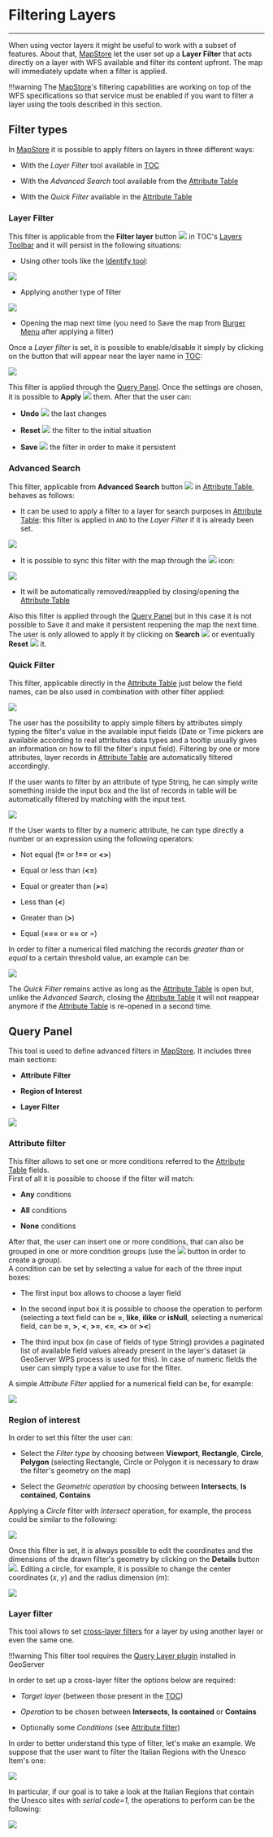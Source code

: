 # Filtering Layers
******************

When using vector layers it might be useful to work with a subset of features. About that, [MapStore](https://mapstore.geo-solutions.it/mapstore/#/) let the user set up a **Layer Filter** that acts directly on a layer with WFS available and filter its content upfront.
The map will immediately update when a filter is applied.

!!!warning
    The [MapStore](https://mapstore.geo-solutions.it/mapstore/#/)'s filtering capabilities are working on top of the WFS specifications so that service must be enabled if you want to filter a layer using the tools described in this section.

## Filter types

In [MapStore](https://mapstore.geo-solutions.it/mapstore/#/) it is possible to apply filters on layers in three different ways:

* With the *Layer Filter* tool available in [TOC](toc.md)

* With the *Advanced Search* tool available from the [Attribute Table](attributes-table.md)

* With the *Quick Filter* available in the [Attribute Table](attributes-table.md)

### Layer Filter

This filter is applicable from the **Filter layer** button <img src="../img/button/filter-layer.jpg" class="ms-docbutton"/> in TOC's [Layers Toolbar](toc.md#toolbar-options) and it will persist in the following situations:

* Using other tools like the [Identify tool](side-bar.md#identify-tool):

<img src="../img/filtering-layers/get_filtered_features_info.gif" class="ms-docimage"/>

* Applying another type of filter

<img src="../img/filtering-layers/filtered_advanced_filtering.gif" class="ms-docimage"/>

* Opening the map next time (you need to Save the map from [Burger Menu](menu-bar.md#burger-menu) after applying a filter)

Once a *Layer filter* is set, it is possible to enable/disable it simply by clicking on the button that will appear near the layer name in [TOC](toc.md):

<img src="../img/filtering-layers/toogle-layer.jpg" class="ms-docimage" style="max-width:300px;"/>

This filter is applied through the [Query Panel](filtering-layers.md#query-panel). Once the settings are chosen, it is possible to **Apply** <img src="../img/button/apply_button.jpg" class="ms-docbutton"/> them. After that the user can:

* **Undo** <img src="../img/button/undo_button.jpg" class="ms-docbutton"/> the last changes

* **Reset** <img src="../img/button/reset_button.jpg" class="ms-docbutton"/> the filter to the initial situation

* **Save** <img src="../img/button/save_button.jpg" class="ms-docbutton"/> the filter in order to make it persistent

### Advanced Search

This filter, applicable from **Advanced Search** button <img src="../img/button/advanced-search.jpg" class="ms-docbutton"/> in [Attribute Table](attributes-table.md), behaves as follows:

* It can be used to apply a filter to a layer for search purposes in [Attribute Table](attributes-table.md): this filter is applied in `AND` to the *Layer Filter* if it is already been set.

<img src="../img/filtering-layers/filtered_features_grid.jpg" class="ms-docimage"/>

* It is possible to sync this filter with the map through the <img src="../img/button/sync.jpg" class="ms-docbutton"/> icon:

<img src="../img/filtering-layers/ar_sync.gif" class="ms-docimage" style="max-width:500px;"/>

* It will be automatically removed/reapplied by closing/opening the [Attribute Table](attributes-table.md)

Also this filter is applied through the [Query Panel](filtering-layers.md#query-panel) but in this case it is not possible to Save it and make it persistent reopening the map the next time. The user is only allowed to apply it by clicking on **Search** <img src="../img/button/search.jpg" class="ms-docbutton"/> or eventually **Reset** <img src="../img/button/reset_button.jpg" class="ms-docbutton"/> it.

### Quick Filter

This filter, applicable directly in the [Attribute Table](attributes-table.md) just below the field names, can be also used in combination with other filter applied:

<img src="../img/filtering-layers/filtered_quick_filter.gif" class="ms-docimage"/>

The user has the possibility to apply simple filters by attributes simply typing the filter's value in the available input fields (Date or Time pickers are available according to real attributes data types and a tooltip usually gives an information on how to fill the filter's input field). Filtering by one or more attributes, layer records in [Attribute Table](attributes-table.md) are automatically filtered accordingly.

If the user wants to filter by an attribute of type String, he can simply write something inside the input box and the list of records in table will be automatically filtered by matching with the input text.

<img src="../img/filtering-layers/attribute-table-quick-filter-1.jpg" class="ms-docimage"/>

If the User wants to filter by a numeric attribute, he can type directly a number or an expression using the following operators:

* Not equal (**!=** or **!==** or **<>**)

* Equal or less than (**<=**)

* Equal or greater than (**>=**)

* Less than (**<**)

* Greater than (**>**)

* Equal (**===** or **==** or *=*)

In order to filter a numerical filed matching the records *greater than* or *equal* to a certain threshold value, an example can be:

<img src="../img/filtering-layers/attribute-table-quick-filter-3.jpg" class="ms-docimage"/>

The *Quick Filter* remains active as long as the [Attribute Table](attributes-table.md) is open but, unlike the *Advanced Search*, closing the [Attribute Table](attributes-table.md) it will not reappear anymore if the [Attribute Table](attributes-table.md) is re-opened in a second time.

## Query Panel

This tool is used to define advanced filters in [MapStore](https://mapstore.geo-solutions.it/mapstore/#/). It includes three main sections:

* **Attribute Filter**

* **Region of Interest**

* **Layer Filter**

<img src="../img/filtering-layers/query-panel.jpg" class="ms-docimage" style="max-width:500px;"/>

### Attribute filter

This filter allows to set one or more conditions referred to the [Attribute Table](attributes-table.md) fields. <br>
First of all it is possible to choose if the filter will match: 

* **Any** conditions

* **All** conditions 

* **None** conditions

After that, the user can insert one or more conditions, that can also be grouped in one or more condition groups (use the <img src="../img/button/condition_group.jpg" class="ms-docbutton"/> button in order to create a group).<br>
A condition can be set by selecting a value for each of the three input boxes:

* The first input box allows to choose a layer field

* In the second input box it is possible to choose the operation to perform (selecting a text field can be **=**, **like**, **ilike** or **isNull**, selecting a numerical field, can be **=**, **>**, **<**, **>=**, **<=**, **<>** or **><**)

* The third input box (in case of fields of type String) provides a paginated list of available field values already present in the layer's dataset (a GeoServer WPS process is used for this). In case of numeric fields the user can simply type a value to use for the filter.

A simple *Attribute Filter* applied for a numerical field can be, for example:

<img src="../img/filtering-layers/att_filter.gif" class="ms-docimage" style="max-width:600px;"/>

### Region of interest

In order to set this filter the user can:

* Select the *Filter type* by choosing between **Viewport**, **Rectangle**, **Circle**, **Polygon** (selecting Rectangle, Circle or Polygon it is necessary to draw the filter's geometry on the map)

* Select the *Geometric operation* by choosing between **Intersects**, **Is contained**, **Contains**

Applying a *Circle* filter with *Intersect* operation, for example, the process could be similar to the following:

<img src="../img/filtering-layers/geom_filter.gif" class="ms-docimage" style="max-width:600px;"/>

Once this filter is set, it is always possible to edit the coordinates and the dimensions of the drawn filter's geometry by clicking on the **Details** button <img src="../img/button/edit-icon-1.jpg" class="ms-docbutton"/>. Editing a circle, for example, it is possible to change the center coordinates (*x*, *y*) and the radius dimension (*m*):

<img src="../img/filtering-layers/edit_geom.jpg" class="ms-docimage" style="max-width:500px;"/>

### Layer filter

This tool allows to set [cross-layer filters](https://docs.geoserver.org/stable/en/user/extensions/querylayer/index.html) for a layer by using another layer or even the same one. 

!!!warning
    This filter tool requires the [Query Layer plugin](https://docs.geoserver.org/stable/en/user/extensions/querylayer/index.html#installing-the-querylayer-module) installed in GeoServer

In order to set up a cross-layer filter the options below are required:

* *Target layer* (between those present in the [TOC](toc.md))

* *Operation* to be chosen between **Intersects**, **Is contained** or **Contains** 

* Optionally some *Conditions* (see [Attribute filter](filtering-layers.md#attribute-filter))

In order to better understand this type of filter, let's make an example. We suppose that the user want to filter the Italian Regions with the Unesco Item's one:

<img src="../img/filtering-layers/layer-filter-1.jpg" class="ms-docimage" style="max-width:500px;"/>

In particular, if our goal is to take a look at the Italian Regions that contain the Unesco sites with *serial code=1*, the operations to perform can be the following:

<img src="../img/filtering-layers/layer_filter.gif" class="ms-docimage"/>
